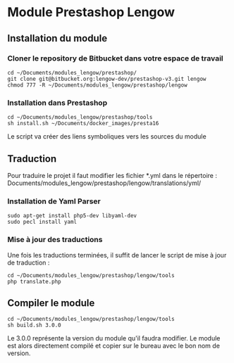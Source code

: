 # Module Prestashop Lengow

## Installation du module ##

### Cloner le repository de Bitbucket dans votre espace de travail ###

    cd ~/Documents/modules_lengow/prestashop/
    git clone git@bitbucket.org:lengow-dev/prestashop-v3.git lengow
    chmod 777 -R ~/Documents/modules_lengow/prestashop/lengow

### Installation dans Prestashop ###

    cd ~/Documents/modules_lengow/prestashop/tools
    sh install.sh ~/Documents/docker_images/presta16

Le script va créer des liens symboliques vers les sources du module

## Traduction ##

Pour traduire le projet il faut modifier les fichier *.yml dans le répertoire : Documents/modules_lengow/prestashop/lengow/translations/yml/

### Installation de Yaml Parser ###

    sudo apt-get install php5-dev libyaml-dev
    sudo pecl install yaml

### Mise à jour des traductions ###

Une fois les traductions terminées, il suffit de lancer le script de mise à jour de traduction :

    cd ~/Documents/modules_lengow/prestashop/lengow/tools
    php translate.php

## Compiler le module ##

    cd ~/Documents/modules_lengow/prestashop/lengow/tools
    sh build.sh 3.0.0

Le 3.0.0 représente la version du module qu'il faudra modifier.
Le module est alors directement compilé et copier sur le bureau avec le bon nom de version.